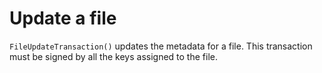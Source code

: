 # Update a file

`FileUpdateTransaction()` updates the metadata for a file. This transaction must be signed by all the keys assigned to the file.

